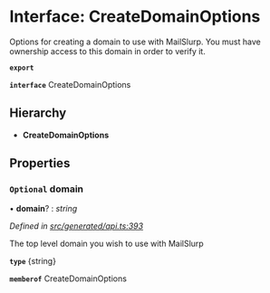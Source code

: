 # Interface: CreateDomainOptions

Options for creating a domain to use with MailSlurp. You must have ownership access to this domain in order to verify it.

**`export`** 

**`interface`** CreateDomainOptions

## Hierarchy

* **CreateDomainOptions**

## Properties

### `Optional` domain

• **domain**? : *string*

*Defined in [src/generated/api.ts:393](https://github.com/mailslurp/mailslurp-client/blob/2f39d3c/src/generated/api.ts#L393)*

The top level domain you wish to use with MailSlurp

**`type`** {string}

**`memberof`** CreateDomainOptions
